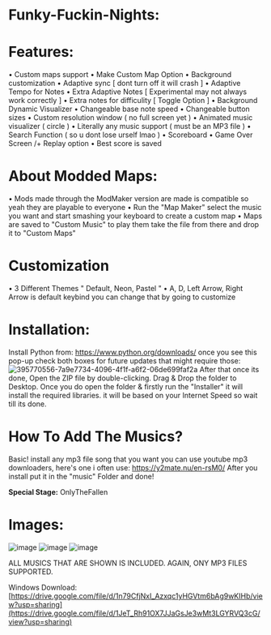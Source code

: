 # Funky-Fuckin-Nights:


# Features:
• Custom maps support 
• Make Custom Map Option
• Background customization 
• Adaptive sync [ dont turn off it will crash ]
• Adaptive Tempo for Notes
• Extra Adaptive Notes [ Experimental may not always work correctly ]
• Extra notes for difficulity [ Toggle Option ]
• Background Dynamic Visualizer
• Changeable base note speed
• Changeable button sizes
• Custom resolution window ( no full screen yet )
• Animated music visualizer ( circle )
• Literally any music support ( must be an MP3 file )
• Search Function ( so u dont lose urself lmao )
• Scoreboard 
• Game Over Screen /+ Replay option
• Best score is saved


# About Modded Maps:
• Mods made through the ModMaker version are made is compatible so yeah they are playable to everyone
• Run the "Map Maker" select the music you want and start smashing your keyboard to create a custom map
• Maps are saved to "Custom Music" to play them take the file from there and drop it to "Custom Maps"


# Customization
• 3 Different Themes " Default, Neon, Pastel "
• A, D, Left Arrow, Right Arrow is default keybind you can change that by going to customize 


# Installation:
Install Python from: https://www.python.org/downloads/
once you see this pop-up check both boxes for future updates that might require those:
![395770556-7a9e7734-4096-4f1f-a6f2-06de699faf2a](https://github.com/user-attachments/assets/42e3facd-6e6a-46b7-88b6-da8f5b8c05aa)
After that once its done, Open the ZIP file by double-clicking. Drag & Drop the folder to Desktop.
Once you do open the folder & firstly run the "Installer" it will install the required libraries. it will be based on your Internet Speed so wait till its done.

# How To Add The Musics?
Basic! install any mp3 file song that you want you can use youtube mp3 downloaders, here's one i often use: https://y2mate.nu/en-rsM0/
After you install put it in the "music" Folder and done!

**Special Stage:** OnlyTheFallen

# Images:
![image](https://github.com/user-attachments/assets/0e1e7ad1-440c-40f7-ba1b-c0c57048f742)
![image](https://github.com/user-attachments/assets/bbcb75c4-6237-4b63-860f-2b34efca665e)
![image](https://github.com/user-attachments/assets/41f86462-6ff1-4936-8f02-e6853c5bdcf7)

ALL MUSICS THAT ARE SHOWN IS INCLUDED. AGAIN, ONY MP3 FILES SUPPORTED.

Windows Download: [https://drive.google.com/file/d/1n79CfjNxI_Azxqc1yHGVtm6bAg9wKIHb/view?usp=sharing](https://drive.google.com/file/d/1JeT_Rh91OX7JJaGsJe3wMt3LGYRVQ3cG/view?usp=sharing)

